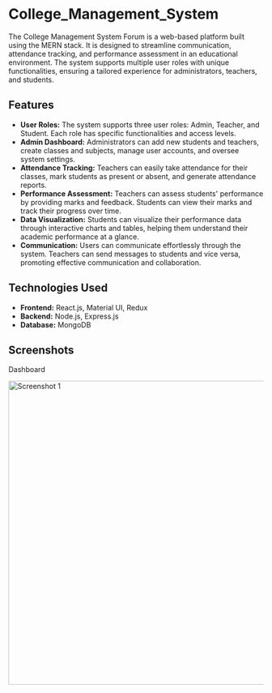 ﻿# College_Management_System

<p>The College Management System Forum is a web-based platform built using the MERN stack. It is designed to streamline communication, attendance tracking, and performance assessment in an educational environment. The system supports multiple user roles with unique functionalities, ensuring a tailored experience for administrators, teachers, and students.</p>

<h2>Features</h2>

<ul>
  <li><strong>User Roles:</strong> The system supports three user roles: Admin, Teacher, and Student. Each role has specific functionalities and access levels.</li>
  <li><strong>Admin Dashboard:</strong> Administrators can add new students and teachers, create classes and subjects, manage user accounts, and oversee system settings.</li>
  <li><strong>Attendance Tracking:</strong> Teachers can easily take attendance for their classes, mark students as present or absent, and generate attendance reports.</li>
  <li><strong>Performance Assessment:</strong> Teachers can assess students' performance by providing marks and feedback. Students can view their marks and track their progress over time.</li>
  <li><strong>Data Visualization:</strong> Students can visualize their performance data through interactive charts and tables, helping them understand their academic performance at a glance.</li>
  <li><strong>Communication:</strong> Users can communicate effortlessly through the system. Teachers can send messages to students and vice versa, promoting effective communication and collaboration.</li>
</ul>

<h2>Technologies Used</h2>

<ul>
  <li><strong>Frontend:</strong> React.js, Material UI, Redux</li>
  <li><strong>Backend:</strong> Node.js, Express.js</li>
  <li><strong>Database:</strong> MongoDB</li>
</ul>
<h2>Screenshots</h2>
<p> Dashboard</p>
<img src="https://github.com/user-attachments/assets/0ad932ad-77c0-45c6-9b01-90efb1d41a84" alt="Screenshot 1" width="600">




